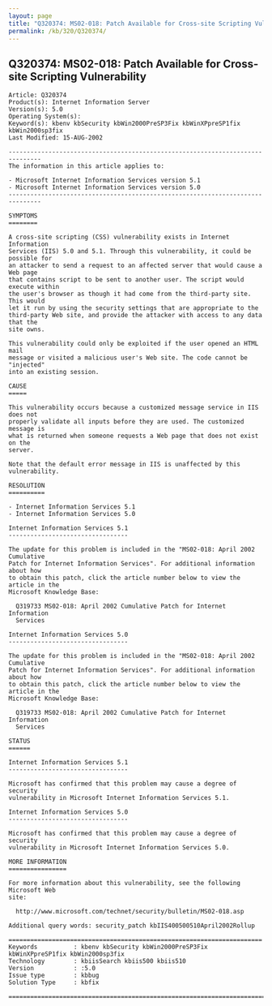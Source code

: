 ```yaml
---
layout: page
title: "Q320374: MS02-018: Patch Available for Cross-site Scripting Vulnerability"
permalink: /kb/320/Q320374/
---
```


## Q320374: MS02-018: Patch Available for Cross-site Scripting Vulnerability

	Article: Q320374
	Product(s): Internet Information Server
	Version(s): 5.0
	Operating System(s): 
	Keyword(s): kbenv kbSecurity kbWin2000PreSP3Fix kbWinXPpreSP1fix kbWin2000sp3fix
	Last Modified: 15-AUG-2002
	
	-------------------------------------------------------------------------------
	The information in this article applies to:
	
	- Microsoft Internet Information Services version 5.1 
	- Microsoft Internet Information Services version 5.0 
	-------------------------------------------------------------------------------
	
	SYMPTOMS
	========
	
	A cross-site scripting (CSS) vulnerability exists in Internet Information
	Services (IIS) 5.0 and 5.1. Through this vulnerability, it could be possible for
	an attacker to send a request to an affected server that would cause a Web page
	that contains script to be sent to another user. The script would execute within
	the user's browser as though it had come from the third-party site. This would
	let it run by using the security settings that are appropriate to the
	third-party Web site, and provide the attacker with access to any data that the
	site owns.
	
	This vulnerability could only be exploited if the user opened an HTML mail
	message or visited a malicious user's Web site. The code cannot be "injected"
	into an existing session.
	
	CAUSE
	=====
	
	This vulnerability occurs because a customized message service in IIS does not
	properly validate all inputs before they are used. The customized message is
	what is returned when someone requests a Web page that does not exist on the
	server.
	
	Note that the default error message in IIS is unaffected by this vulnerability.
	
	RESOLUTION
	==========
	
	- Internet Information Services 5.1
	- Internet Information Services 5.0
	
	Internet Information Services 5.1
	---------------------------------
	
	The update for this problem is included in the "MS02-018: April 2002 Cumulative
	Patch for Internet Information Services". For additional information about how
	to obtain this patch, click the article number below to view the article in the
	Microsoft Knowledge Base:
	
	  Q319733 MS02-018: April 2002 Cumulative Patch for Internet Information
	  Services
	
	Internet Information Services 5.0
	---------------------------------
	
	The update for this problem is included in the "MS02-018: April 2002 Cumulative
	Patch for Internet Information Services". For additional information about how
	to obtain this patch, click the article number below to view the article in the
	Microsoft Knowledge Base:
	
	  Q319733 MS02-018: April 2002 Cumulative Patch for Internet Information
	  Services
	
	STATUS
	======
	
	Internet Information Services 5.1
	---------------------------------
	
	Microsoft has confirmed that this problem may cause a degree of security
	vulnerability in Microsoft Internet Information Services 5.1.
	
	Internet Information Services 5.0
	---------------------------------
	
	Microsoft has confirmed that this problem may cause a degree of security
	vulnerability in Microsoft Internet Information Services 5.0.
	
	MORE INFORMATION
	================
	
	For more information about this vulnerability, see the following Microsoft Web
	site:
	
	  http://www.microsoft.com/technet/security/bulletin/MS02-018.asp
	
	Additional query words: security_patch kbIIS400500510April2002Rollup
	
	======================================================================
	Keywords          : kbenv kbSecurity kbWin2000PreSP3Fix kbWinXPpreSP1fix kbWin2000sp3fix 
	Technology        : kbiisSearch kbiis500 kbiis510
	Version           : :5.0
	Issue type        : kbbug
	Solution Type     : kbfix
	
	=============================================================================
	
